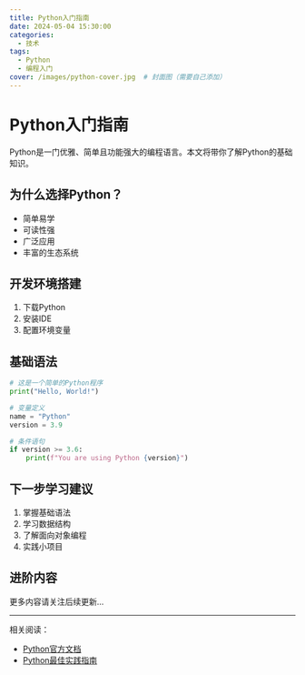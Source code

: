 ```yaml
---
title: Python入门指南
date: 2024-05-04 15:30:00
categories: 
  - 技术
tags:
  - Python
  - 编程入门
cover: /images/python-cover.jpg  # 封面图（需要自己添加）
---
```


# Python入门指南

Python是一门优雅、简单且功能强大的编程语言。本文将带你了解Python的基础知识。

## 为什么选择Python？

- 简单易学
- 可读性强
- 广泛应用
- 丰富的生态系统

## 开发环境搭建

1. 下载Python
2. 安装IDE
3. 配置环境变量

## 基础语法

```python
# 这是一个简单的Python程序
print("Hello, World!")

# 变量定义
name = "Python"
version = 3.9

# 条件语句
if version >= 3.6:
    print(f"You are using Python {version}")
```

## 下一步学习建议

1. 掌握基础语法
2. 学习数据结构
3. 了解面向对象编程
4. 实践小项目

<!-- more -->

## 进阶内容

更多内容请关注后续更新...

---
相关阅读：
- [Python官方文档](https://docs.python.org/)
- [Python最佳实践指南](https://docs.python-guide.org/)
